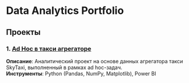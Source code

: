 # Data Analytics Portfolio

## Проекты

### 1. [Ad Hoc в такси агрегаторе](./projects/project-1)
**Описание**: Аналитический проект на основе данных агрегатора такси SkyTaxi, выполненный в рамках ad hoc-задач.  
**Инструменты**: Python (Pandas, NumPy, Matplotlib), Power BI
